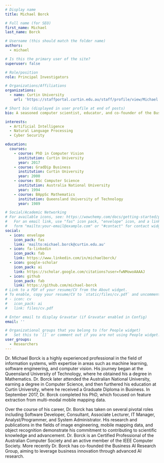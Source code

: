 ```yaml
---
# Display name
title: Michael Borck

# Full name (for SEO)
first_name: Michael
last_name: Borck

# Username (this should match the folder name)
authors:
  - michael

# Is this the primary user of the site?
superuser: false

# Role/position
role: Principal Investigators

# Organizations/Affiliations
organizations:
  - name: Curtin University
    url: 'https://staffportal.curtin.edu.au/staff/profile/view/Michael.Borck/'

# Short bio (displayed in user profile at end of posts)
bio: A seasoned computer scientist, educator, and co-founder of the Business AI Research Group, known for his substantial contributions in machine learning, software engineering, and AI-driven business innovation.

interests:
  - Artificial Intelligence
  - Natural Language Processing
  - Cyber Security

education:
  courses:
    - course: PhD in Computer Vision
      institution: Curtin University
      year: 2017
    - course: GradDip Business
      institution: Curtin University
      year: 2000
    - course: BSc Computer Science
      institution: Australia National University
      year: 1994
    - course: BAppSc Mathematics
      institution: Queensland University of Technology
      year: 1989

# Social/Academic Networking
# For available icons, see: https://wowchemy.com/docs/getting-started/page-builder/#icons
#   For an email link, use "fas" icon pack, "envelope" icon, and a link in the
#   form "mailto:your-email@example.com" or "#contact" for contact widget.
social:
  - icon: envelope
    icon_pack: fas
    link: 'mailto:michael.borck@curtin.edu.au'
  - icon: fa-linkedin
    icon_pack: fab
    link: https://www.linkedin.com/in/michaelborck/
  - icon: google-scholar
    icon_pack: ai
    link: https://scholar.google.com/citations?user=fwNMowoAAAAJ
  - icon: github
    icon_pack: fab
    link: https://github.com/michael-borck
# Link to a PDF of your resume/CV from the About widget.
# To enable, copy your resume/CV to `static/files/cv.pdf` and uncomment the lines below.
# - icon: cv
#   icon_pack: ai
#   link: files/cv.pdf

# Enter email to display Gravatar (if Gravatar enabled in Config)
email: ''

# Organizational groups that you belong to (for People widget)
#   Set this to `[]` or comment out if you are not using People widget.
user_groups:
  - Researchers
---
```


Dr. Michael Borck is a highly experienced professional in the field of information systems, with expertise in areas such as machine learning, software engineering, and computer vision. His journey began at the Queensland University of Technology, where he obtained his a degree in Mathematics. Dr. Borck later attended the Australian National University, earning a  degree in Computer Science, and then furthered his education at Curtin University, where he received a Graduate Diploma in Business. In September 2017, Dr. Borck completed his PhD, which focused on feature extraction from multi-modal mobile mapping data.

Over the course of his career, Dr. Borck has taken on several pivotal roles including Software Developer, Consultant, Associate Lecturer, IT Manager, Analyst/Programmer, and System Administrator.  His research and publications in the fields of image engineering, mobile mapping data, and object recognition demonstrate his commitment to contributing to scientific knowledge and advancement. Dr. Borck is an Certified Professional of the Australian Computer Society and an active member of the IEEE Computer Society.  More recently Dr. Borck has co-founded the Business AI Research Group, aiming to leverage business innovation through advanced AI research.
